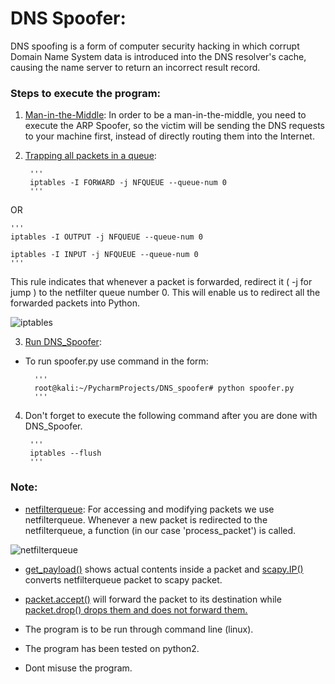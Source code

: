 # DNS Spoofer:
DNS spoofing is a form of computer security hacking in which corrupt 
Domain Name System data is introduced into the DNS resolver's cache, 
causing the name server to return an incorrect result record.

### Steps to execute the program:

1. <ins> Man-in-the-Middle</ins>: In order to be a man-in-the-middle, you 
need to execute the ARP Spoofer, so the victim will be sending the 
DNS requests to your machine first, instead of directly routing them
into the Internet.
 
2. <ins> Trapping all packets in a queue</ins>:

		''' 
		iptables -I FORWARD -j NFQUEUE --queue-num 0
		'''

OR 

	''' 
	iptables -I OUTPUT -j NFQUEUE --queue-num 0

	iptables -I INPUT -j NFQUEUE --queue-num 0
	'''

This rule indicates that whenever a packet is forwarded, redirect it 
( -j for jump ) to the netfilter queue number 0. This will enable us 
to redirect all the forwarded packets into Python. 

![iptables](https://user-images.githubusercontent.com/68290275/90950646-39c6f900-e471-11ea-8e44-27c3175a433f.jpg)


3. <ins>Run DNS_Spoofer</ins>:

- To run spoofer.py use command in the form:
   
		'''
		root@kali:~/PycharmProjects/DNS_spoofer# python spoofer.py
		'''
   
4. Don't forget to execute the following command after you are done with 
DNS_Spoofer.

		'''
		iptables --flush
		'''
   
### Note:
- <ins>netfilterqueue</ins>: For accessing and modifying packets we use netfilterqueue. Whenever
a new packet is redirected to the netfilterqueue, a function (in our
case 'process_packet') is called.

![netfilterqueue](https://user-images.githubusercontent.com/68290275/90950784-9a0a6a80-e472-11ea-85d5-c1c41a3dd09e.jpg)


- <ins>get_payload()</ins> shows actual contents inside a packet and <ins>scapy.IP()</ins> converts netfilterqueue packet
to scapy packet.
- <ins>packet.accept()</ins> will forward the packet to its destination while <ins>packet.drop()<ins>
 drops them and does not forward them.
 
- The program is to be run through command line (linux).
- The program has been tested on python2.
- Dont misuse the program.
